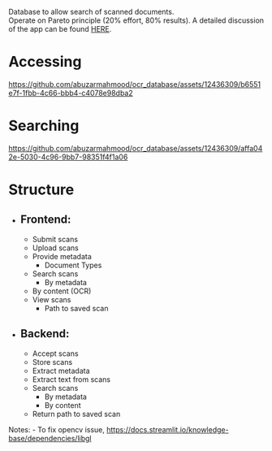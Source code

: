 Database to allow search of scanned documents.<br>
Operate on Pareto principle (20% effort, 80% results).
A detailed discussion of the app can be found [HERE](https://medium.com/@abuzar_mahmood/let-ai-do-the-work-a-k-a-rapid-deployment-using-streamlit-apps-0d290aa6908d).

# Accessing


https://github.com/abuzarmahmood/ocr_database/assets/12436309/b6551e7f-1fbb-4c66-bbb4-c4078e98dba2


# Searching


https://github.com/abuzarmahmood/ocr_database/assets/12436309/affa042e-5030-4c96-9bb7-98351f4f1a06





# Structure
- ## Frontend:
	- Submit scans
	- Upload scans
	- Provide metadata
		- Document Types
	- Search scans
		- By metadata
	- By content (OCR)
	- View scans
		- Path to saved scan

- ## Backend:
    - Accept scans
	- Store scans
	- Extract metadata
	- Extract text from scans
	- Search scans
	    - By metadata
	    - By content
	- Return path to saved scan

Notes:
    - To fix opencv issue, https://docs.streamlit.io/knowledge-base/dependencies/libgl
